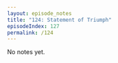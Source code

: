 ```yaml
---
layout: episode_notes
title: "124: Statement of Triumph"
episodeIndex: 127
permalink: /124
---
```

No notes yet.
